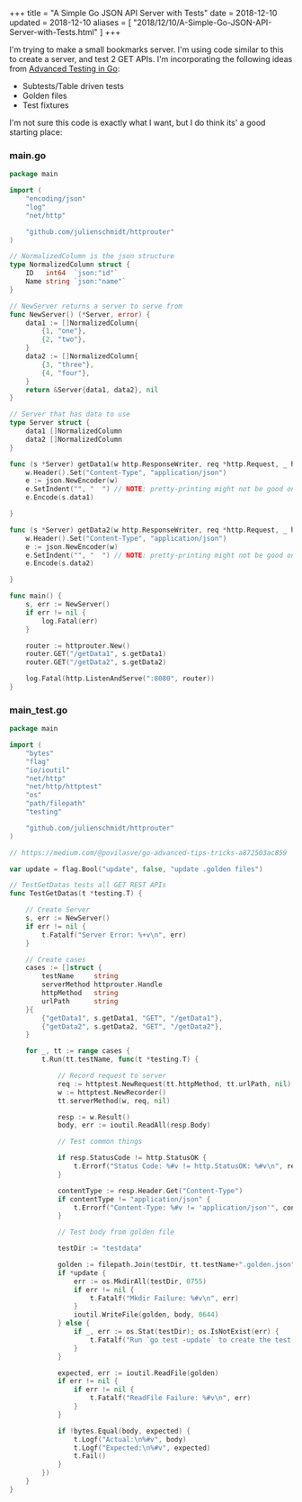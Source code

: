 +++
title = "A Simple Go JSON API Server with Tests"
date = 2018-12-10
updated = 2018-12-10
aliases = [ "2018/12/10/A-Simple-Go-JSON-API-Server-with-Tests.html" ]
+++

I'm trying to make a small bookmarks server. I'm using code similar to this to create a server, and test 2 GET APIs.
I'm incorporating  the following ideas from [Advanced Testing in Go](https://about.sourcegraph.com/go/advanced-testing-in-go):
- Subtests/Table driven tests
- Golden files
- Test fixtures

I'm not sure this code is exactly what I want, but I do think its' a good starting place:

### main.go

```go
package main

import (
	"encoding/json"
	"log"
	"net/http"

	"github.com/julienschmidt/httprouter"
)

// NormalizedColumn is the json structure
type NormalizedColumn struct {
	ID   int64  `json:"id"`
	Name string `json:"name"`
}

// NewServer returns a server to serve from
func NewServer() (*Server, error) {
	data1 := []NormalizedColumn{
		{1, "one"},
		{2, "two"},
	}
	data2 := []NormalizedColumn{
		{3, "three"},
		{4, "four"},
	}
	return &Server{data1, data2}, nil
}

// Server that has data to use
type Server struct {
	data1 []NormalizedColumn
	data2 []NormalizedColumn
}

func (s *Server) getData1(w http.ResponseWriter, req *http.Request, _ httprouter.Params) {
	w.Header().Set("Content-Type", "application/json")
	e := json.NewEncoder(w)
	e.SetIndent("", "  ") // NOTE: pretty-printing might not be good on an API
	e.Encode(s.data1)

}

func (s *Server) getData2(w http.ResponseWriter, req *http.Request, _ httprouter.Params) {
	w.Header().Set("Content-Type", "application/json")
	e := json.NewEncoder(w)
	e.SetIndent("", "  ") // NOTE: pretty-printing might not be good on an API
	e.Encode(s.data2)

}

func main() {
	s, err := NewServer()
	if err != nil {
		log.Fatal(err)
	}

	router := httprouter.New()
	router.GET("/getData1", s.getData1)
	router.GET("/getData2", s.getData2)

	log.Fatal(http.ListenAndServe(":8080", router))
}
```

### main_test.go

```go
package main

import (
	"bytes"
	"flag"
	"io/ioutil"
	"net/http"
	"net/http/httptest"
	"os"
	"path/filepath"
	"testing"

	"github.com/julienschmidt/httprouter"
)

// https://medium.com/@povilasve/go-advanced-tips-tricks-a872503ac859

var update = flag.Bool("update", false, "update .golden files")

// TestGetDatas tests all GET REST APIs
func TestGetDatas(t *testing.T) {

	// Create Server
	s, err := NewServer()
	if err != nil {
		t.Fatalf("Server Error: %+v\n", err)
	}

	// Create cases
	cases := []struct {
		testName     string
		serverMethod httprouter.Handle
		httpMethod   string
		urlPath      string
	}{
		{"getData1", s.getData1, "GET", "/getData1"},
		{"getData2", s.getData2, "GET", "/getData2"},
	}

	for _, tt := range cases {
		t.Run(tt.testName, func(t *testing.T) {

			// Record request to server
			req := httptest.NewRequest(tt.httpMethod, tt.urlPath, nil)
			w := httptest.NewRecorder()
			tt.serverMethod(w, req, nil)

			resp := w.Result()
			body, err := ioutil.ReadAll(resp.Body)

			// Test common things

			if resp.StatusCode != http.StatusOK {
				t.Errorf("Status Code: %#v != http.StatusOK: %#v\n", resp.StatusCode, http.StatusOK)
			}

			contentType := resp.Header.Get("Content-Type")
			if contentType != "application/json" {
				t.Errorf("Content-Type: %#v != 'application/json'", contentType)
			}

			// Test body from golden file

			testDir := "testdata"

			golden := filepath.Join(testDir, tt.testName+".golden.json")
			if *update {
				err := os.MkdirAll(testDir, 0755)
				if err != nil {
					t.Fatalf("Mkdir Failure: %#v\n", err)
				}
				ioutil.WriteFile(golden, body, 0644)
			} else {
				if _, err := os.Stat(testDir); os.IsNotExist(err) {
					t.Fatalf("Run `go test -update` to create the test data")
				}
			}

			expected, err := ioutil.ReadFile(golden)
			if err != nil {
				if err != nil {
					t.Fatalf("ReadFile Failure: %#v\n", err)
				}
			}

			if !bytes.Equal(body, expected) {
				t.Logf("Actual:\n%#v", body)
				t.Logf("Expected:\n%#v", expected)
				t.Fail()
			}
		})
	}
}
```
